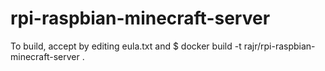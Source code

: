 # rpi-raspbian-minecraft-server
To build, accept by editing eula.txt and 
$ docker build -t rajr/rpi-raspbian-minecraft-server .
